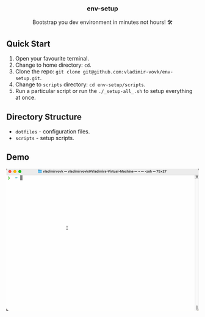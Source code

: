 <h3 align="center">
env-setup
</h3>

<p align="center">
Bootstrap you dev environment in minutes not hours! 🛠️
</p>

## Quick Start

1. Open your favourite terminal.
2. Change to home directory: `cd`.
3. Clone the repo: `git clone git@github.com:vladimir-vovk/env-setup.git`.
4. Change to `scripts` directory: `cd env-setup/scripts`.
5. Run a particular script or run the `./_setup-all_.sh` to setup everything at once.

## Directory Structure

- `dotfiles` - configuration files.
- `scripts` - setup scripts.

## Demo

<img src="./screen.gif" width="600"></img>
